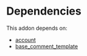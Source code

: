 # Dependencies

This addon depends on:

- [account](https://github.com/bringout/oca-ocb-accounting/tree/3bdbee2033c3989f108204c90af9cf1db37bf0a0/odoo-bringout-oca-ocb-account)
- [base_comment_template](https://github.com/bringout/oca-report)
